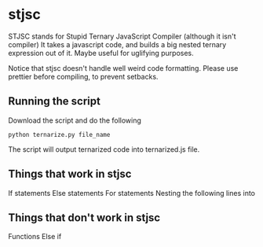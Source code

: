 # stjsc
STJSC stands for Stupid Ternary JavaScript Compiler (although it isn't compiler)
It takes a javascript code, and builds a big nested ternary expression out of it. Maybe useful for uglifying purposes.

Notice that stjsc doesn't handle well weird code formatting. Please use prettier before compiling, to prevent setbacks.

## Running the script
Download the script and do the following

```
python ternarize.py file_name
```

The script will output ternarized code into ternarized.js file.


## Things that work in stjsc
If statements
Else statements
For statements
Nesting the following lines into  

## Things that don't work in stjsc
Functions
Else if
